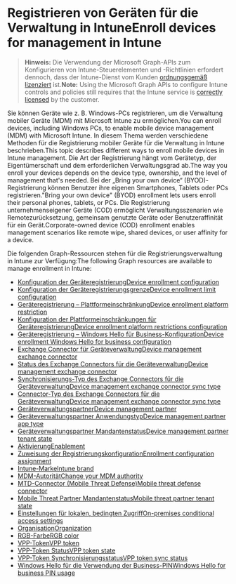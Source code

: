 # <a name="enroll-devices-for-management-in-intune"></a><span data-ttu-id="6f2d1-101">Registrieren von Geräten für die Verwaltung in Intune</span><span class="sxs-lookup"><span data-stu-id="6f2d1-101">Enroll devices for management in Intune</span></span>

> <span data-ttu-id="6f2d1-102">**Hinweis:** Die Verwendung der Microsoft Graph-APIs zum Konfigurieren von Intune-Steuerelementen und -Richtlinien erfordert dennoch, dass der Intune-Dienst vom Kunden [ordnungsgemäß lizenziert](https://www.microsoft.com/en-us/cloud-platform/microsoft-intune-pricing) ist.</span><span class="sxs-lookup"><span data-stu-id="6f2d1-102">**Note:** Using the Microsoft Graph APIs to configure Intune controls and policies still requires that the Intune service is [correctly licensed](https://www.microsoft.com/en-us/cloud-platform/microsoft-intune-pricing) by the customer.</span></span>

<span data-ttu-id="6f2d1-103">Sie können Geräte wie z. B. Windows-PCs registrieren, um die Verwaltung mobiler Geräte (MDM) mit Microsoft Intune zu ermöglichen.</span><span class="sxs-lookup"><span data-stu-id="6f2d1-103">You can enroll devices, including Windows PCs, to enable mobile device management (MDM) with Microsoft Intune.</span></span> <span data-ttu-id="6f2d1-104">In diesem Thema werden verschiedene Methoden für die Registrierung mobiler Geräte für die Verwaltung in Intune beschrieben.</span><span class="sxs-lookup"><span data-stu-id="6f2d1-104">This topic describes different ways to enroll mobile devices in Intune management.</span></span> <span data-ttu-id="6f2d1-105">Die Art der Registrierung hängt vom Gerätetyp, der Eigentümerschaft und dem erforderlichen Verwaltungsgrad ab.</span><span class="sxs-lookup"><span data-stu-id="6f2d1-105">The way you enroll your devices depends on the device type, ownership, and the level of management that's needed.</span></span> <span data-ttu-id="6f2d1-106">Bei der „Bring your own device“ (BYOD)-Registrierung können Benutzer ihre eigenen Smartphones, Tablets oder PCs registrieren.</span><span class="sxs-lookup"><span data-stu-id="6f2d1-106">"Bring your own device" (BYOD) enrollment lets users enroll their personal phones, tablets, or PCs.</span></span> <span data-ttu-id="6f2d1-107">Die Registrierung unternehmenseigener Geräte (COD) ermöglicht Verwaltungsszenarien wie Remotezurücksetzung, gemeinsam genutzte Geräte oder Benutzeraffinität für ein Gerät.</span><span class="sxs-lookup"><span data-stu-id="6f2d1-107">Corporate-owned device (COD) enrollment enables management scenarios like remote wipe, shared devices, or user affinity for a device.</span></span>

<span data-ttu-id="6f2d1-108">Die folgenden Graph-Ressourcen stehen für die Registrierungsverwaltung in Intune zur Verfügung:</span><span class="sxs-lookup"><span data-stu-id="6f2d1-108">The following Graph resources are available to manage enrollment in Intune:</span></span>

- [<span data-ttu-id="6f2d1-109">Konfiguration der Geräteregistrierung</span><span class="sxs-lookup"><span data-stu-id="6f2d1-109">Device enrollment configuration</span></span>](intune_onboarding_deviceenrollmentconfiguration.md)
- [<span data-ttu-id="6f2d1-110">Konfiguration der Geräteregistrierungsgrenze</span><span class="sxs-lookup"><span data-stu-id="6f2d1-110">Device enrollment limit configuration</span></span>](intune_onboarding_deviceenrollmentlimitconfiguration.md)
- [<span data-ttu-id="6f2d1-111">Geräteregistrierung – Plattformeinschränkung</span><span class="sxs-lookup"><span data-stu-id="6f2d1-111">Device enrollment platform restriction</span></span>](intune_onboarding_deviceenrollmentplatformrestriction.md)
- [<span data-ttu-id="6f2d1-112">Konfiguration der Plattformeinschränkungen für Geräteregistrierung</span><span class="sxs-lookup"><span data-stu-id="6f2d1-112">Device enrollment platform restrictions configuration</span></span>](intune_onboarding_deviceenrollmentplatformrestrictionsconfiguration.md)
- [<span data-ttu-id="6f2d1-113">Geräteregistrierung – Windows Hello für Business-Konfiguration</span><span class="sxs-lookup"><span data-stu-id="6f2d1-113">Device enrollment Windows Hello for business configuration</span></span>](intune_onboarding_deviceenrollmentwindowshelloforbusinessconfiguration.md)
- [<span data-ttu-id="6f2d1-114">Exchange Connector für Geräteverwaltung</span><span class="sxs-lookup"><span data-stu-id="6f2d1-114">Device management exchange connector</span></span>](intune_onboarding_devicemanagementexchangeconnector.md)
- [<span data-ttu-id="6f2d1-115">Status des Exchange Connectors für die Geräteverwaltung</span><span class="sxs-lookup"><span data-stu-id="6f2d1-115">Device management exchange connector</span></span>](intune_onboarding_devicemanagementexchangeconnectorstatus.md)
- [<span data-ttu-id="6f2d1-116">Synchronisierungs-Typ des Exchange Connectors für die Geräteverwaltung</span><span class="sxs-lookup"><span data-stu-id="6f2d1-116">Device management exchange connector sync type</span></span>](intune_onboarding_devicemanagementexchangeconnectorsynctype.md)
- [<span data-ttu-id="6f2d1-117">Connector-Typ des Exchange Connectors für die Geräteverwaltung</span><span class="sxs-lookup"><span data-stu-id="6f2d1-117">Device management exchange connector sync type</span></span>](intune_onboarding_devicemanagementexchangeconnectortype.md)
- [<span data-ttu-id="6f2d1-118">Geräteverwaltungspartner</span><span class="sxs-lookup"><span data-stu-id="6f2d1-118">Device management partner</span></span>](intune_onboarding_devicemanagementpartner.md)
- [<span data-ttu-id="6f2d1-119">Geräteverwaltungspartner Anwendungstyp</span><span class="sxs-lookup"><span data-stu-id="6f2d1-119">Device management partner app type</span></span>](intune_onboarding_devicemanagementpartnerapptype.md)
- [<span data-ttu-id="6f2d1-120">Geräteverwaltungspartner Mandantenstatus</span><span class="sxs-lookup"><span data-stu-id="6f2d1-120">Device management partner tenant state</span></span>](intune_onboarding_devicemanagementpartnertenantstate.md)
- [<span data-ttu-id="6f2d1-121">Aktivierung</span><span class="sxs-lookup"><span data-stu-id="6f2d1-121">Enablement</span></span>](intune_onboarding_enablement.md)
- [<span data-ttu-id="6f2d1-122">Zuweisung der Registrierungskonfiguration</span><span class="sxs-lookup"><span data-stu-id="6f2d1-122">Enrollment configuration assignment</span></span>](intune_onboarding_enrollmentconfigurationassignment.md)
- [<span data-ttu-id="6f2d1-123">Intune-Marke</span><span class="sxs-lookup"><span data-stu-id="6f2d1-123">Intune brand</span></span>](intune_onboarding_intunebrand.md)
- [<span data-ttu-id="6f2d1-124">MDM-Autorität</span><span class="sxs-lookup"><span data-stu-id="6f2d1-124">Change your MDM authority</span></span>](intune_onboarding_mdmauthority.md)
- [<span data-ttu-id="6f2d1-125">MTD-Connector (Mobile Threat Defense)</span><span class="sxs-lookup"><span data-stu-id="6f2d1-125">Mobile threat defense connector</span></span>](intune_onboarding_mobilethreatdefenseconnector.md)
- [<span data-ttu-id="6f2d1-126">Mobile Threat Partner Mandantenstatus</span><span class="sxs-lookup"><span data-stu-id="6f2d1-126">Mobile threat partner tenant state</span></span>](intune_onboarding_mobilethreatpartnertenantstate.md)
- [<span data-ttu-id="6f2d1-127">Einstellungen für lokalen, bedingten Zugriff</span><span class="sxs-lookup"><span data-stu-id="6f2d1-127">On-premises conditional access settings</span></span>](intune_onboarding_onpremisesconditionalaccesssettings.md)
- [<span data-ttu-id="6f2d1-128">Organisation</span><span class="sxs-lookup"><span data-stu-id="6f2d1-128">Organization</span></span>](intune_onboarding_organization.md)
- [<span data-ttu-id="6f2d1-129">RGB-Farbe</span><span class="sxs-lookup"><span data-stu-id="6f2d1-129">RGB color</span></span>](intune_onboarding_rgbcolor.md)
- [<span data-ttu-id="6f2d1-130">VPP-Token</span><span class="sxs-lookup"><span data-stu-id="6f2d1-130">VPP token</span></span>](intune_onboarding_vpptoken.md)
- [<span data-ttu-id="6f2d1-131">VPP-Token Status</span><span class="sxs-lookup"><span data-stu-id="6f2d1-131">VPP token state</span></span>](intune_onboarding_vpptokenstate.md)
- [<span data-ttu-id="6f2d1-132">VPP-Token Synchronisierungsstatus</span><span class="sxs-lookup"><span data-stu-id="6f2d1-132">VPP token sync status</span></span>](intune_onboarding_vpptokensyncstatus.md)
- [<span data-ttu-id="6f2d1-133">Windows Hello für die Verwendung der Business-PIN</span><span class="sxs-lookup"><span data-stu-id="6f2d1-133">Windows Hello for business PIN usage</span></span>](intune_onboarding_windowshelloforbusinesspinusage.md)
